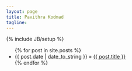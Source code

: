 ```yaml
---
layout: page
title: Pavithra Kodmad
tagline: 
---
```

{% include JB/setup %}

<div style="height:100%">

  <ul class="posts">
    {% for post in site.posts %}
      <li><span>{{ post.date | date_to_string }}</span> &raquo; <a href="{{ BASE_PATH }}{{ post.url }}">{{ post.title }}</a></li>
    {% endfor %}
  </ul>
  <div class='intro'>
  	
  </div>
</div>

